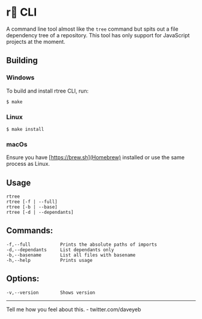 # r🌲 CLI 
A command line tool almost like the `tree` command but spits out a file dependency tree of a repository. This tool has only support for JavaScript projects at the moment.


## Building 

### Windows 

To build and install rtree CLI, run:

```
$ make 
```

### Linux 

```
$ make install 
```

### macOs 

Ensure you have [https://brew.sh](Homebrew) installed or use the same process as Linux. 

## Usage 
    rtree
    rtree [-f | --full]
    rtree [-b | --base]
    rtree [-d | --dependants]
## Commands:
    -f,--full           Prints the absolute paths of imports
    -d,--dependants     List dependants only 
    -b,--basename       List all files with basename
    -h,--help           Prints usage 
## Options:
    -v,--version        Shows version 

--- 

Tell me how you feel about this. 
    - twitter.com/daveyeb


